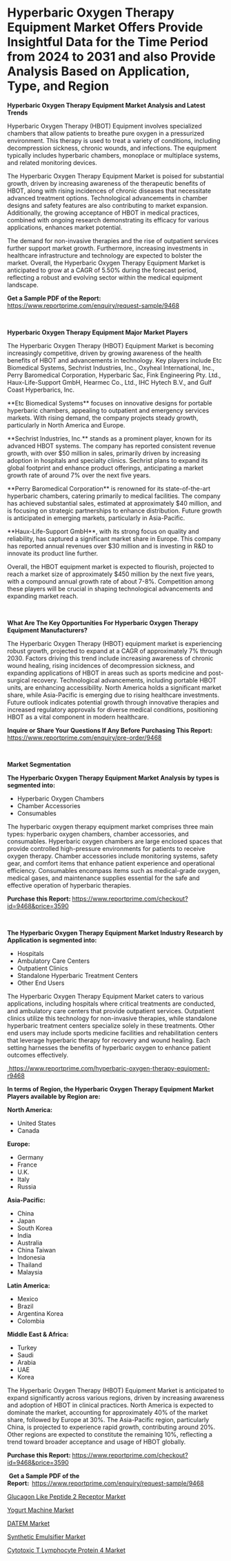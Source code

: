 <p><h1>Hyperbaric Oxygen Therapy Equipment Market Offers Provide Insightful Data for the Time Period from 2024 to 2031 and also Provide Analysis Based on Application, Type, and Region</h1></p><p><strong>Hyperbaric Oxygen Therapy Equipment Market Analysis and Latest Trends</strong></p>
<p><p>Hyperbaric Oxygen Therapy (HBOT) Equipment involves specialized chambers that allow patients to breathe pure oxygen in a pressurized environment. This therapy is used to treat a variety of conditions, including decompression sickness, chronic wounds, and infections. The equipment typically includes hyperbaric chambers, monoplace or multiplace systems, and related monitoring devices.</p><p>The Hyperbaric Oxygen Therapy Equipment Market is poised for substantial growth, driven by increasing awareness of the therapeutic benefits of HBOT, along with rising incidences of chronic diseases that necessitate advanced treatment options. Technological advancements in chamber designs and safety features are also contributing to market expansion. Additionally, the growing acceptance of HBOT in medical practices, combined with ongoing research demonstrating its efficacy for various applications, enhances market potential.</p><p>The demand for non-invasive therapies and the rise of outpatient services further support market growth. Furthermore, increasing investments in healthcare infrastructure and technology are expected to bolster the market. Overall, the Hyperbaric Oxygen Therapy Equipment Market is anticipated to grow at a CAGR of 5.50% during the forecast period, reflecting a robust and evolving sector within the medical equipment landscape.</p></p>
<p><strong>Get a Sample PDF of the Report:&nbsp;</strong> <a href="https://www.reportprime.com/enquiry/request-sample/9468?utm_campaign=1094&utm_medium=2&utm_source=Github&utm_content=ia&utm_term=28112024&utm_id=hyperbaric-oxygen-therapy-equipment">https://www.reportprime.com/enquiry/request-sample/9468</a></p>
<p>&nbsp;</p>
<p><strong>Hyperbaric Oxygen Therapy Equipment Major Market Players</strong></p>
<p><p>The Hyperbaric Oxygen Therapy (HBOT) Equipment Market is becoming increasingly competitive, driven by growing awareness of the health benefits of HBOT and advancements in technology. Key players include Etc Biomedical Systems, Sechrist Industries, Inc., Oxyheal International, Inc., Perry Baromedical Corporation, Hyperbaric Sac, Fink Engineering Pty. Ltd., Haux-Life-Support GmbH, Hearmec Co., Ltd., IHC Hytech B.V., and Gulf Coast Hyperbarics, Inc.</p><p>**Etc Biomedical Systems** focuses on innovative designs for portable hyperbaric chambers, appealing to outpatient and emergency services markets. With rising demand, the company projects steady growth, particularly in North America and Europe.</p><p>**Sechrist Industries, Inc.** stands as a prominent player, known for its advanced HBOT systems. The company has reported consistent revenue growth, with over $50 million in sales, primarily driven by increasing adoption in hospitals and specialty clinics. Sechrist plans to expand its global footprint and enhance product offerings, anticipating a market growth rate of around 7% over the next five years.</p><p>**Perry Baromedical Corporation** is renowned for its state-of-the-art hyperbaric chambers, catering primarily to medical facilities. The company has achieved substantial sales, estimated at approximately $40 million, and is focusing on strategic partnerships to enhance distribution. Future growth is anticipated in emerging markets, particularly in Asia-Pacific.</p><p>**Haux-Life-Support GmbH**, with its strong focus on quality and reliability, has captured a significant market share in Europe. This company has reported annual revenues over $30 million and is investing in R&D to innovate its product line further.</p><p>Overall, the HBOT equipment market is expected to flourish, projected to reach a market size of approximately $450 million by the next five years, with a compound annual growth rate of about 7-8%. Competition among these players will be crucial in shaping technological advancements and expanding market reach.</p></p>
<p>&nbsp;</p>
<p><strong>What Are The Key Opportunities For Hyperbaric Oxygen Therapy Equipment Manufacturers?</strong></p>
<p><p>The Hyperbaric Oxygen Therapy (HBOT) equipment market is experiencing robust growth, projected to expand at a CAGR of approximately 7% through 2030. Factors driving this trend include increasing awareness of chronic wound healing, rising incidences of decompression sickness, and expanding applications of HBOT in areas such as sports medicine and post-surgical recovery. Technological advancements, including portable HBOT units, are enhancing accessibility. North America holds a significant market share, while Asia-Pacific is emerging due to rising healthcare investments. Future outlook indicates potential growth through innovative therapies and increased regulatory approvals for diverse medical conditions, positioning HBOT as a vital component in modern healthcare.</p></p>
<p><strong>Inquire or Share Your Questions If Any Before Purchasing This Report:</strong> <a href="https://www.reportprime.com/enquiry/pre-order/9468?utm_campaign=1094&utm_medium=2&utm_source=Github&utm_content=ia&utm_term=28112024&utm_id=hyperbaric-oxygen-therapy-equipment">https://www.reportprime.com/enquiry/pre-order/9468</a></p>
<p>&nbsp;</p>
<p><strong>Market Segmentation</strong></p>
<p><strong>The Hyperbaric Oxygen Therapy Equipment Market Analysis by types is segmented into:</strong></p>
<p><ul><li>Hyperbaric Oxygen Chambers</li><li>Chamber Accessories</li><li>Consumables</li></ul></p>
<p><p>The hyperbaric oxygen therapy equipment market comprises three main types: hyperbaric oxygen chambers, chamber accessories, and consumables. Hyperbaric oxygen chambers are large enclosed spaces that provide controlled high-pressure environments for patients to receive oxygen therapy. Chamber accessories include monitoring systems, safety gear, and comfort items that enhance patient experience and operational efficiency. Consumables encompass items such as medical-grade oxygen, medical gases, and maintenance supplies essential for the safe and effective operation of hyperbaric therapies.</p></p>
<p><strong>Purchase this Report:&nbsp;</strong><a href="https://www.reportprime.com/checkout?id=9468&price=3590&utm_campaign=1094&utm_medium=2&utm_source=Github&utm_content=ia&utm_term=28112024&utm_id=hyperbaric-oxygen-therapy-equipment">https://www.reportprime.com/checkout?id=9468&price=3590</a></p>
<p>&nbsp;</p>
<p><strong>The Hyperbaric Oxygen Therapy Equipment Market Industry Research by Application is segmented into:</strong></p>
<p><ul><li>Hospitals</li><li>Ambulatory Care Centers</li><li>Outpatient Clinics</li><li>Standalone Hyperbaric Treatment Centers</li><li>Other End Users</li></ul></p>
<p><p>The Hyperbaric Oxygen Therapy Equipment Market caters to various applications, including hospitals where critical treatments are conducted, and ambulatory care centers that provide outpatient services. Outpatient clinics utilize this technology for non-invasive therapies, while standalone hyperbaric treatment centers specialize solely in these treatments. Other end users may include sports medicine facilities and rehabilitation centers that leverage hyperbaric therapy for recovery and wound healing. Each setting harnesses the benefits of hyperbaric oxygen to enhance patient outcomes effectively.</p></p>
<p><a href="https://www.reportprime.com/hyperbaric-oxygen-therapy-equipment-r9468?utm_campaign=1094&utm_medium=2&utm_source=Github&utm_content=ia&utm_term=28112024&utm_id=hyperbaric-oxygen-therapy-equipment">&nbsp;https://www.reportprime.com/hyperbaric-oxygen-therapy-equipment-r9468</a></p>
<p><strong>In terms of Region, the Hyperbaric Oxygen Therapy Equipment Market Players available by Region are:</strong></p>
<p>
    <p> <strong> North America: </strong>
        <ul>
            <li>United States</li>
            <li>Canada</li>
        </ul>
        </p> 
    <p> <strong> Europe: </strong>
        <ul>
            <li>Germany</li>
            <li>France</li>
            <li>U.K.</li>
            <li>Italy</li>
            <li>Russia</li>
        </ul>
        </p> 
    <p> <strong> Asia-Pacific: </strong>
        <ul>
            <li>China</li>
            <li>Japan</li>
            <li>South Korea</li>
            <li>India</li>
            <li>Australia</li>
            <li>China Taiwan</li>
            <li>Indonesia</li>
            <li>Thailand</li>
            <li>Malaysia</li>
        </ul>
        </p> 
    <p> <strong> Latin America: </strong>
        <ul>
            <li>Mexico</li>
            <li>Brazil</li>
            <li>Argentina Korea</li>
            <li>Colombia</li>
        </ul>
        </p> 
    <p> <strong> Middle East & Africa: </strong>
        <ul>
            <li>Turkey</li>
            <li>Saudi</li>
            <li>Arabia</li>
            <li>UAE</li>
            <li>Korea</li>
        </ul>
    </p>
    </p>
<p><p>The Hyperbaric Oxygen Therapy (HBOT) Equipment Market is anticipated to expand significantly across various regions, driven by increasing awareness and adoption of HBOT in clinical practices. North America is expected to dominate the market, accounting for approximately 40% of the market share, followed by Europe at 30%. The Asia-Pacific region, particularly China, is projected to experience rapid growth, contributing around 20%. Other regions are expected to constitute the remaining 10%, reflecting a trend toward broader acceptance and usage of HBOT globally.</p></p>
<p><strong>Purchase this Report: </strong><a href="https://www.reportprime.com/checkout?id=9468&price=3590&utm_campaign=1094&utm_medium=2&utm_source=Github&utm_content=ia&utm_term=28112024&utm_id=hyperbaric-oxygen-therapy-equipment">https://www.reportprime.com/checkout?id=9468&price=3590</a></p>
<p>&nbsp;<strong>Get a Sample PDF of the Report:&nbsp;&nbsp;</strong><a href="https://www.reportprime.com/enquiry/request-sample/9468?utm_campaign=1094&utm_medium=2&utm_source=Github&utm_content=ia&utm_term=28112024&utm_id=hyperbaric-oxygen-therapy-equipment">https://www.reportprime.com/enquiry/request-sample/9468</a></p>
<p><strong></strong></p>
<p><p><a href="https://issuu.com/reportprime-2/docs/glucagon-like-peptide-2-receptor-ma_6c5d2961751fb8?utm_campaign=1094&utm_medium=2&utm_source=Github&utm_content=ia&utm_term=28112024&utm_id=hyperbaric-oxygen-therapy-equipment">Glucagon Like Peptide 2 Receptor Market</a></p><p><a href="https://www.linkedin.com/pulse/yogurt-machine-market-forecast-global-trends-analysis-from-2024-ydcvc?utm_campaign=1094&utm_medium=2&utm_source=Github&utm_content=ia&utm_term=28112024&utm_id=hyperbaric-oxygen-therapy-equipment">Yogurt Machine Market</a></p><p><a href="https://www.linkedin.com/pulse/regulatory-landscape-its-influence-global-datem-market-dynamics-jor9e?utm_campaign=1094&utm_medium=2&utm_source=Github&utm_content=ia&utm_term=28112024&utm_id=hyperbaric-oxygen-therapy-equipment">DATEM Market</a></p><p><a href="https://www.linkedin.com/pulse/synthetic-emulsifier-industry-analysis-report-market-size-6pyoe?utm_campaign=1094&utm_medium=2&utm_source=Github&utm_content=ia&utm_term=28112024&utm_id=hyperbaric-oxygen-therapy-equipment">Synthetic Emulsifier Market</a></p><p><a href="https://issuu.com/reportprime-2/docs/cytotoxic-t-lymphocyte-protein-4-ma_dd91b6e69d9a8c?utm_campaign=1094&utm_medium=2&utm_source=Github&utm_content=ia&utm_term=28112024&utm_id=hyperbaric-oxygen-therapy-equipment">Cytotoxic T Lymphocyte Protein 4 Market</a></p></p>